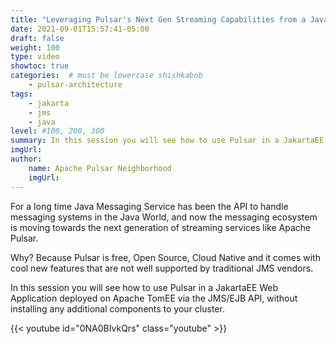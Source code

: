 ```yaml
---
title: "Leveraging Pulsar's Next Gen Streaming Capabilities from a JavaEE Application"
date: 2021-09-01T15:57:41-05:00
draft: false
weight: 100
type: video
showtoc: true
categories:  # must be lowercase shishkabob
    - pulsar-architecture
tags:
    - jakarta
    - jms
    - java
level: #100, 200, 300
summary: In this session you will see how to use Pulsar in a JakartaEE Web Application deployed on Apache TomEE via the JMS/EJB API, without installing any additional components to your cluster.
imgUrl:
author:
    name: Apache Pulsar Neighborhood
    imgUrl:
---
```


For a long time Java Messaging Service has been the API to handle messaging systems in the Java World, and now the messaging ecosystem is moving towards the next generation of streaming services like Apache Pulsar.

Why? Because Pulsar is free, Open Source, Cloud Native and it comes with cool new features that are not well supported by traditional JMS vendors.

In this session you will see how to use Pulsar in a JakartaEE Web Application deployed on Apache TomEE via the JMS/EJB API, without installing any additional components to your cluster.

{{< youtube id="0NA0BIvkQrs" class="youtube" >}}
